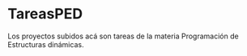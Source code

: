 # TareasPED
Los proyectos subidos acá son tareas de la materia Programación de Estructuras dinámicas.
